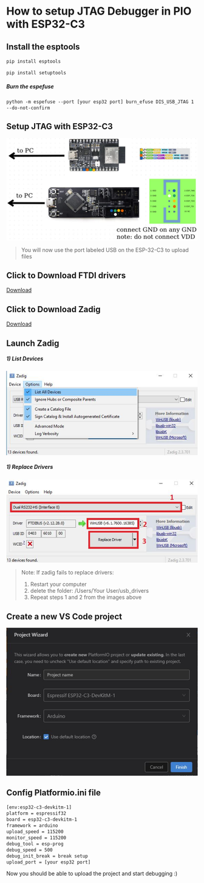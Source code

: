 # How to setup JTAG Debugger in PIO with ESP32-C3


## Install the esptools

```console
pip install esptools
```

```console
pip install setuptools
```

##### Burn the espefuse
```console
python -m espefuse --port [your esp32 port] burn_efuse DIS_USB_JTAG 1 --do-not-confirm
```

## Setup JTAG with ESP32-C3

![alt text](./Images/JTAGPinouts.JPG)

> You will now use the port labeled USB on the ESP-32-C3 to upload files

## Click to Download FTDI drivers

[Download](http://www.ftdichip.com/Drivers/VCP.htm)

## Click to Download Zadig

[Download](https://zadig.akeo.ie/)

## Launch Zadig

##### 1) List Devices
![alt text](./Images/zadigOptions.JPG)

##### 1) Replace Drivers 
![alt text](./Images/zadigSelections.JPG)

> Note: If zadig fails to replace drivers:
> 1. Restart your computer
> 2. delete the folder:   /Users/Your User/usb_drivers
> 3. Repeat steps 1 and 2 from the images above

## Create a new VS Code project 

![](./Images/pioSetup.JPG)

## Config Platformio.ini file

```
[env:esp32-c3-devkitm-1]
platform = espressif32
board = esp32-c3-devkitm-1
framework = arduino
upload_speed = 115200
monitor_speed = 115200
debug_tool = esp-prog
debug_speed = 500
debug_init_break = break setup
upload_port = [your esp32 port]
```


Now you should be able to upload the project and start debugging :)